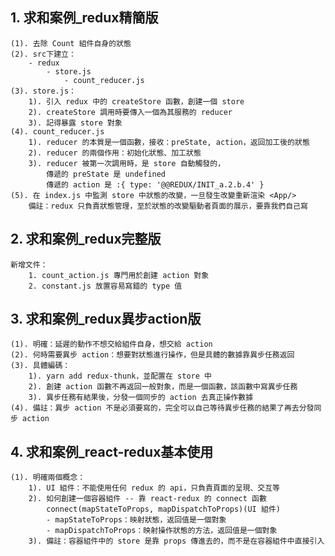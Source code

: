 ## 1. 求和案例_redux精簡版
    (1). 去除 Count 組件自身的狀態
    (2). src下建立：
        - redux
            - store.js
                - count_reducer.js
    (3). store.js：
        1). 引入 redux 中的 createStore 函數，創建一個 store
        2). createStore 調用時要傳入一個為其服務的 reducer
        3). 記得暴露 store 對象
    (4). count_reducer.js
        1). reducer 的本質是一個函數，接收：preState, action，返回加工後的狀態
        2). reducer 的兩個作用：初始化狀態、加工狀態
        3). reducer 被第一次調用時，是 store 自動觸發的，
            傳遞的 preState 是 undefined
            傳遞的 action 是 :{ type: '@@REDUX/INIT_a.2.b.4' }
    (5). 在 index.js 中監測 store 中狀態的改變，一旦發生改變重新渲染 <App/>
        備註：redux 只負責狀態管理，至於狀態的改變驅動者頁面的展示，要靠我們自己寫

## 2. 求和案例_redux完整版
    新增文件：
        1. count_action.js 專門用於創建 action 對象
        2. constant.js 放置容易寫錯的 type 值

## 3. 求和案例_redux異步action版
    (1). 明確：延遲的動作不想交給組件自身，想交給 action
    (2). 何時需要異步 action：想要對狀態進行操作，但是具體的數據靠異步任務返回
    (3). 具體編碼：
        1). yarn add redux-thunk，並配置在 store 中
        2). 創建 action 函數不再返回一般對象，而是一個函數，該函數中寫異步任務
        3). 異步任務有結果後，分發一個同步的 action 去真正操作數據
    (4). 備註：異步 action 不是必須要寫的，完全可以自己等待異步任務的結果了再去分發同步 action

## 4. 求和案例_react-redux基本使用
    (1). 明確兩個概念：
        1). UI 組件：不能使用任何 redux 的 api，只負責頁面的呈現、交互等
        2). 如何創建一個容器組件 -- 靠 react-redux 的 connect 函數
            connect(mapStateToProps, mapDispatchToProps)(UI 組件)
            - mapStateToProps：映射狀態，返回值是一個對象
            - mapDispatchToProps：映射操作狀態的方法，返回值是一個對象
        3). 備註：容器組件中的 store 是靠 props 傳進去的，而不是在容器組件中直接引入